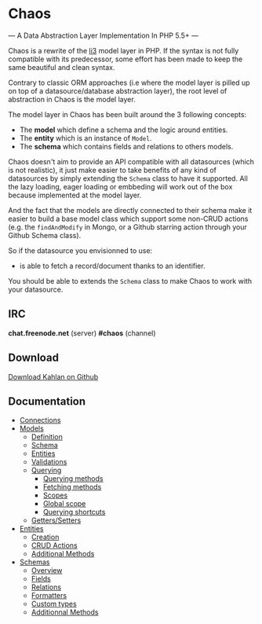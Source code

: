 # Chaos
— A Data Abstraction Layer Implementation In PHP 5.5+ —

Chaos is a rewrite of the [li3](http://li3.me/) model layer in PHP. If the syntax is not fully compatible with its predecessor, some effort has been made to keep the same beautiful and clean syntax.

Contrary to classic ORM approaches (i.e where the model layer is pilled up on top of a datasource/database abstraction layer), the root level of abstraction in Chaos is the model layer.

The model layer in Chaos has been built around the 3 following concepts:

 * The **model** which define a schema and the logic around entities.
 * The **entity** which is an instance of `Model`.
 * The **schema** which contains fields and relations to others models.

Chaos doesn't aim to provide an API compatible with all datasources (which is not realistic), it just make easier to take benefits of any kind of datasources by simply extending the `Schema` class to have it supported. All the lazy loading, eager loading or embbeding will work out of the box because implemented at the model layer.

And the fact that the models are directly connected to their schema make it easier to build a base model class which support some non-CRUD actions (e.g. the `findAndModify` in Mongo, or a Github starring action through your Github Schema class).

So if the datasource you envisionned to use:

 * is able to fetch a record/document thanks to an identifier.

You should be able to extends the `Schema` class to make Chaos to work with your datasource.

## IRC

**chat.freenode.net** (server)
**#chaos** (channel)

## Download

[Download Kahlan on Github](https://github.com/crysalead/chaos)

## Documentation

* [Connections](connections.md)
* [Models](models.md)
  * [Definition](models.md#definition)
  * [Schema](models.md#schema)
  * [Entities](models.md#entities)
  * [Validations](models.md#validations)
  * [Querying](models.md#Querying)
    * [Querying methods](models.md#querying_methods)
    * [Fetching methods](models.md#fetching_methods)
    * [Scopes](models.md#Scopes)
    * [Global scope](models.md#global_scope)
    * [Querying shortcuts](models.md#querying_shortcuts)
  * [Getters/Setters](models.md#getters_getters)
* [Entities](entities.md)
  * [Creation](entities.md#creation)
  * [CRUD Actions](entities.md#crud)
  * [Additional Methods](entities.md#methods)
* [Schemas](schemas.md)
  * [Overview](schemas.md#overview)
  * [Fields](schemas.md#fields)
  * [Relations](schemas.md#relations)
  * [Formatters](schemas.md#formatters)
  * [Custom types](schemas.md#types)
  * [Additionnal Methods](schemas.md#methods)
